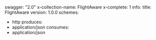 swagger: "2.0"
x-collection-name: FlightAware
x-complete: 1
info:
  title: FlightAware
  version: 1.0.0
schemes:
- http
produces:
- application/json
consumes:
- application/json